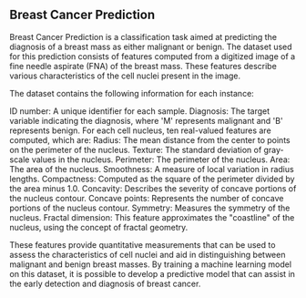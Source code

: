 ## Breast Cancer Prediction
Breast Cancer Prediction is a classification task aimed at predicting the diagnosis of a breast mass as either malignant or benign. The dataset used for this prediction consists of features computed from a digitized image of a fine needle aspirate (FNA) of the breast mass. These features describe various characteristics of the cell nuclei present in the image.

The dataset contains the following information for each instance:

ID number: A unique identifier for each sample.
Diagnosis: The target variable indicating the diagnosis, where 'M' represents malignant and 'B' represents benign.
For each cell nucleus, ten real-valued features are computed, which are:
Radius: The mean distance from the center to points on the perimeter of the nucleus.
Texture: The standard deviation of gray-scale values in the nucleus.
Perimeter: The perimeter of the nucleus.
Area: The area of the nucleus.
Smoothness: A measure of local variation in radius lengths.
Compactness: Computed as the square of the perimeter divided by the area minus 1.0.
Concavity: Describes the severity of concave portions of the nucleus contour.
Concave points: Represents the number of concave portions of the nucleus contour.
Symmetry: Measures the symmetry of the nucleus.
Fractal dimension: This feature approximates the "coastline" of the nucleus, using the concept of fractal geometry.

These features provide quantitative measurements that can be used to assess the characteristics of cell nuclei and aid in distinguishing between malignant and benign breast masses. By training a machine learning model on this dataset, it is possible to develop a predictive model that can assist in the early detection and diagnosis of breast cancer.
